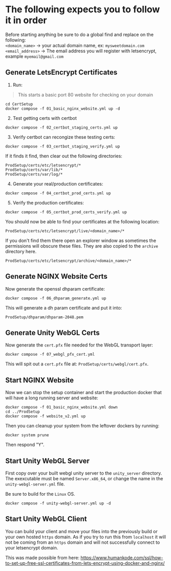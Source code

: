 # The following expects you to follow it in order
Before starting anything be sure to do a global find and replace on the following:<br/>
`<domain_name>` -> your actual domain name, ex: `mysweetdomain.com`<br/>
`<email_address>` -> The email address you will register with letsencrypt, example `myemail@gmail.com`<br/>

## Generate LetsEncrypt Certificates
1. Run:
> This starts a basic port 80 website for checking on your domain
```
cd CertSetup
docker compose -f 01_basic_nginx_website.yml up -d
```
2. Test getting certs with certbot
```
docker compose -f 02_certbot_staging_certs.yml up
```
3. Verify certbot can recongize these testing certs:
```
docker compose -f 03_certbot_staging_verify.yml up
```
If it finds it find, then clear out the following directories:
```
ProdSetup/certs/etc/letsencrypt/*
ProdSetup/certs/var/lib/*
ProdSetup/certs/var/log/*
```
4. Generate your real/production certificates:
```
docker compose -f 04_certbot_prod_certs.yml up
```
5. Verify the production certificates:
```
docker compose -f 05_certbot_prod_certs_verify.yml up
```
You should now be able to find your certificates at the following location:
```
ProdSetup/certs/etc/letsencrypt/live/<domain_name>/*
```
If you don't find them there open an explorer window as sometimes the permissions will obscure these files. They are also copied to the `archive` directory here.
```
ProdSetup/certs/etc/letsencrypt/archive/<domain_name>/*
```

## Generate NGINX Website Certs
Now generate the openssl dhparam certificate:
```
docker compose -f 06_dhparam_generate.yml up
```
This will generate a dh param certificate and put it into:
```
ProdSetup/dhparam/dhparam-2048.pem
```

## Generate Unity WebGL Certs
Now generate the `cert.pfx` file needed for the WebGL transport layer:
```
docker compose -f 07_webgl_pfx_cert.yml
```
This will spit out a `cert.pfx` file at: `ProdSetup/certs/webgl/cert.pfx`.

## Start NGINX Website
Now we can stop the setup container and start the production docker that will have a long running server and website:
```
docker compose -f 01_basic_nginx_website.yml down
cd ../ProdSetup
docker compose -f website_v2.yml up
```

Then you can cleanup your system from the leftover dockers by running:
```
docker system prune
```
Then respond "Y".

## Start Unity WebGL Server
First copy over your built webgl unity server to the `unity_server` directory.
The exexcutable must be named `Server.x86_64`, or change the name in the `unity-webgl-server.yml` file.

Be sure to build for the `Linux` OS.
```
docker compose -f unity-webgl-server.yml up -d
```

## Start Unity WebGL Client
You can build your client and move your files into the previously build or your own hosted `https` domain. As if you try to run this from `localhost` it will not be coming from an `https` domain and will not successfully connect to your letsencrypt domain.

This was made possible from here: https://www.humankode.com/ssl/how-to-set-up-free-ssl-certificates-from-lets-encrypt-using-docker-and-nginx/
